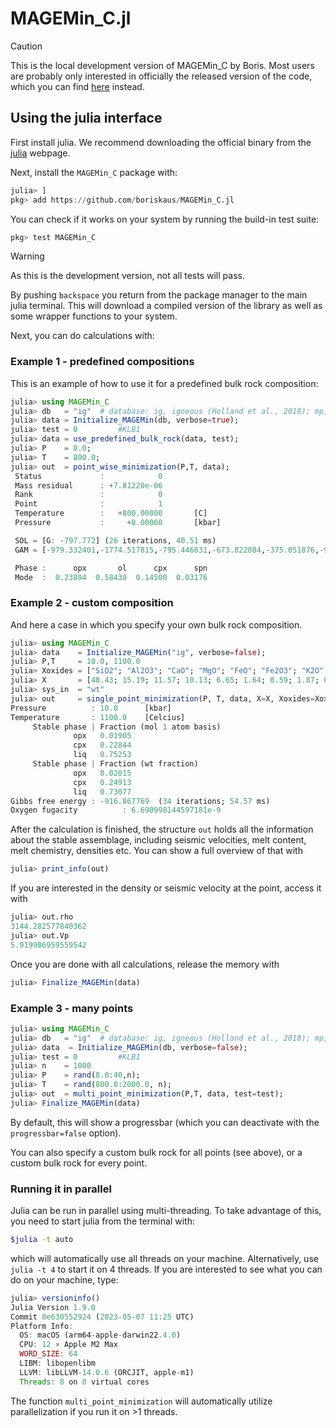 # MAGEMin_C.jl


> [!CAUTION]
> This is the local development version of MAGEMin_C by Boris. Most users are probably only interested in officially the released version of the code, which you can find [here](https://github.com/ComputationalThermodynamics/MAGEMin_C.jl) instead.  


## Using the julia interface
First install julia. We recommend downloading the official binary from the [julia](julialang.org) webpage.

Next, install the `MAGEMin_C` package with:
```julia
julia> ]
pkg> add https://github.com/boriskaus/MAGEMin_C.jl
```
You can check if it works on your system by running the build-in test suite:
```julia
pkg> test MAGEMin_C
```

> [!WARNING]
> As this is the development version, not all tests will pass. 

By pushing `backspace` you return from the package manager to the main julia terminal. This will download a compiled version of the library as well as some wrapper functions to your system.

Next, you can do calculations with:
### Example 1 - predefined compositions
This is an example of how to use it for a predefined bulk rock composition:
```julia
julia> using MAGEMin_C
julia> db   = "ig"  # database: ig, igneous (Holland et al., 2018); mp, metapelite (White et al 2014b)
julia> data = Initialize_MAGEMin(db, verbose=true);
julia> test = 0         #KLB1
julia> data = use_predefined_bulk_rock(data, test);
julia> P    = 8.0;
julia> T    = 800.0;
julia> out  = point_wise_minimization(P,T, data);
 Status             :            0 
 Mass residual      : +7.81220e-06
 Rank               :            0 
 Point              :            1 
 Temperature        :   +800.00000       [C] 
 Pressure           :     +8.00000       [kbar]

 SOL = [G: -797.772] (26 iterations, 40.51 ms)
 GAM = [-979.332401,-1774.517815,-795.446831,-673.822884,-375.051876,-920.382309,-830.531600,-1027.480560,-258.780857,-1330.110569]

 Phase :      opx       ol      cpx      spn 
 Mode  :  0.23894  0.58430  0.14500  0.03176 
```

### Example 2 - custom composition
And here a case in which you specify your own bulk rock composition.
```julia
julia> using MAGEMin_C
julia> data    = Initialize_MAGEMin("ig", verbose=false);
julia> P,T     = 10.0, 1100.0
julia> Xoxides = ["SiO2"; "Al2O3"; "CaO"; "MgO"; "FeO"; "Fe2O3"; "K2O"; "Na2O"; "TiO2"; "Cr2O3"; "H2O"];
julia> X       = [48.43; 15.19; 11.57; 10.13; 6.65; 1.64; 0.59; 1.87; 0.68; 0.0; 3.0];
julia> sys_in  = "wt"
julia> out     = single_point_minimization(P, T, data, X=X, Xoxides=Xoxides, sys_in=sys_in)
Pressure          : 10.0      [kbar]
Temperature       : 1100.0    [Celcius]
     Stable phase | Fraction (mol 1 atom basis) 
              opx   0.01905 
              cpx   0.22844 
              liq   0.75253 
     Stable phase | Fraction (wt fraction) 
              opx   0.02015 
              cpx   0.24913 
              liq   0.73077 
Gibbs free energy : -916.867769  (34 iterations; 54.57 ms)
Oxygen fugacity          : 6.690998144597181e-9
```

After the calculation is finished, the structure `out` holds all the information about the stable assemblage, including seismic velocities, melt content, melt chemistry, densities etc.
You can show a full overview of that with
```julia
julia> print_info(out)
```
If you are interested in the density or seismic velocity at the point, access it with
```julia
julia> out.rho
3144.282577840362
julia> out.Vp
5.919986959559542
```
Once you are done with all calculations, release the memory with
```julia
julia> Finalize_MAGEMin(data)
```

### Example 3 - many points
```julia
julia> using MAGEMin_C
julia> db   = "ig"  # database: ig, igneous (Holland et al., 2018); mp, metapelite (White et al 2014b)
julia> data  = Initialize_MAGEMin(db, verbose=false);
julia> test = 0         #KLB1
julia> n    = 1000
julia> P    = rand(8.0:40,n);
julia> T    = rand(800.0:2000.0, n);
julia> out  = multi_point_minimization(P,T, data, test=test);
julia> Finalize_MAGEMin(data)
```
By default, this will show a progressbar (which you can deactivate with the `progressbar=false` option).

You can also specify a custom bulk rock for all points (see above), or a custom bulk rock for every point.



### Running it in parallel
Julia can be run in parallel using multi-threading. To take advantage of this, you need to start julia from the terminal with:
```bash
$julia -t auto
```
which will automatically use all threads on your machine. Alternatively, use `julia -t 4` to start it on 4 threads.
If you are interested to see what you can do on your machine, type:
```julia
julia> versioninfo()
Julia Version 1.9.0
Commit 8e630552924 (2023-05-07 11:25 UTC)
Platform Info:
  OS: macOS (arm64-apple-darwin22.4.0)
  CPU: 12 × Apple M2 Max
  WORD_SIZE: 64
  LIBM: libopenlibm
  LLVM: libLLVM-14.0.6 (ORCJIT, apple-m1)
  Threads: 8 on 8 virtual cores
```
The function `multi_point_minimization` will automatically utilize parallelization if you run it on >1 threads.
